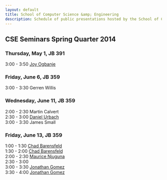 ```yaml
---
layout: default
title: School of Computer Science &amp; Engineering
description: Schedule of public presentations hosted by the School of CSE.
---
```


## CSE Seminars __Spring Quarter 2014__

### Thursday, May 1, JB 391

  3:00 -  3:50  [Joy Ogbanje](2014-spring/Ogbanje.pdf)

### Friday, June 6, JB 359

  3:00 -  3:30 Gerren Willis

### Wednesday, June 11, JB 359

  2:00 - 2:30 Martin Calvert <br>
  2:30 - 3:00 [Daniel Urbach](2014-spring/daniel_urbach.pdf) <br>
  3:00 - 3:30 James Small


### Friday, June 13, JB 359

  1:00 -  1:30 [Chad Barensfeld](2014-spring/Barensfeld-1.pdf) <br>
  1:30 -  2:00 [Chad Barensfeld](2014-spring/Barensfeld-2.pdf) <br>
  2:00 -  2:30 [Maurice Njuguna](2014-spring/Njuguna.pdf)      <br>
  2:30 -  3:00                                                 <br>
  3:00 -  3:30 [Jonathan Gomez](2014-spring/Jonathan_Gomez_CSE595_Flyer.pdf)  <br>
  3:30 -  4:00 [Jonathan Gomez](2014-spring/Jonathan_Gomez_CSE482_Flyer.pdf)  <br>


